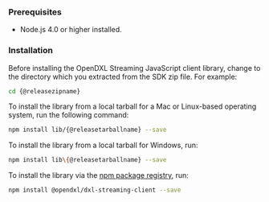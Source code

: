 ### Prerequisites

* Node.js 4.0 or higher installed.

### Installation

Before installing the OpenDXL Streaming JavaScript client library, change to the
directory which you extracted from the SDK zip file. For example:

```sh
cd {@releasezipname}
```

To install the library from a local tarball for a Mac or Linux-based operating
system, run the following command:

```sh
npm install lib/{@releasetarballname} --save
```

To install the library from a local tarball for Windows, run:

```sh
npm install lib\{@releasetarballname} --save
```

To install the library via the
[npm package registry](https://www.npmjs.com/package/@opendxl/dxl-streaming-client),
run:

```sh
npm install @opendxl/dxl-streaming-client --save
```
